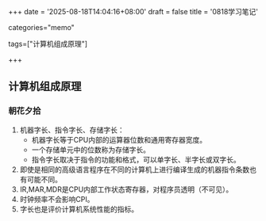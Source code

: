 +++
date = '2025-08-18T14:04:16+08:00'
draft = false
title = '0818学习笔记'

categories="memo"

tags=["计算机组成原理"]

+++

## 计算机组成原理

### 朝花夕拾

1. 机器字长、指令字长、存储字长：
   * 机器字长等于CPU内部的运算器位数和通用寄存器宽度。
   * 一个存储单元中的位数称为存储字长。
   * 指令字长取决于指令的功能和格式，可以单字长、半字长或双字长。
2. 即使是相同的高级语言程序在不同的计算机上进行编译生成的机器指令条数也有可能不同。
3. IR,MAR,MDR是CPU内部工作状态寄存器，对程序员透明（不可见）。
4. 时钟频率不会影响CPI。
5. 字长也是评价计算机系统性能的指标。
